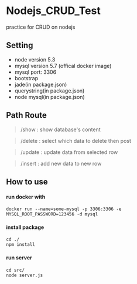 # Nodejs_CRUD_Test
practice for CRUD on nodejs

## Setting

* node version 5.3
* mysql version 5.7 (offical docker image)
* mysql port: 3306
* bootstrap
* jade(in package.json)
* querystring(in package.json)
* node mysql(in package.json)

## Path Route

> /show : show database's content

> /delete : select which data to delete then post

> /update : update data from selected row

> /insert : add new data to new row

## How to use

#### run docker with

```
docker run --name=some-mysql -p 3306:3306 -e MYSQL_ROOT_PASSWORD=123456 -d mysql
```

#### install package

```
cd ./
npm install
```

#### run server

```
cd src/
node server.js
```